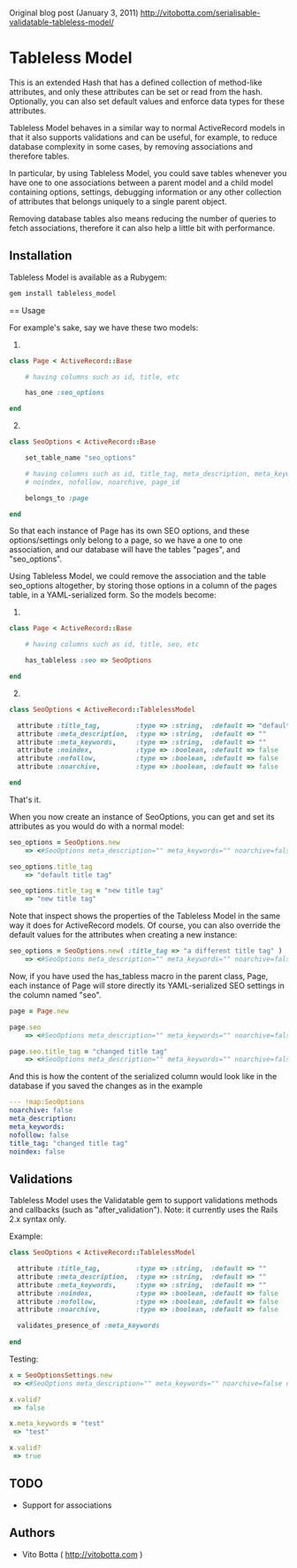 Original blog post (January 3, 2011)
http://vitobotta.com/serialisable-validatable-tableless-model/


# Tableless Model

This is an extended Hash that has a defined collection of method-like attributes, and only these attributes can be set or read from the hash. 
Optionally, you can also set default values and enforce data types for these attributes.

Tableless Model behaves in a similar way to normal ActiveRecord models in that it also supports validations and can be useful, for example, to reduce database complexity in some cases, by removing associations and therefore tables. 

In particular, by using Tableless Model, you could save tables whenever you have one to one associations between a parent model and a child model containing options, settings, debugging information or any other collection of attributes that belongs uniquely to a single parent object.

Removing database tables also means reducing the number of queries to fetch associations, therefore it can also help a little bit with performance.


## Installation

Tableless Model is available as a Rubygem:

``` bash
gem install tableless_model
``` 		

== Usage

For example's sake, say we have these two models:

1)

``` ruby
class Page < ActiveRecord::Base

	# having columns such as id, title, etc

	has_one :seo_options

end
```

2) 

``` ruby
class SeoOptions < ActiveRecord::Base

	set_table_name "seo_options"

	# having columns such as id, title_tag, meta_description, meta_keywords, 
	# noindex, nofollow, noarchive, page_id

	belongs_to :page

end
```

So that each instance of Page has its own SEO options, and these options/settings only belong to a page, so we have a one to one association, and our database will have the tables "pages", and "seo_options".

Using Tableless Model, we could remove the association and the table seo_options altogether, by storing those options in a column of the pages table, in a YAML-serialized form. So the models become:


1)

``` ruby
class Page < ActiveRecord::Base

	# having columns such as id, title, seo, etc

	has_tableless :seo => SeoOptions

end
```

2) 

``` ruby
class SeoOptions < ActiveRecord::TablelessModel

  attribute :title_tag,         :type => :string,  :default => "default title tag"
  attribute :meta_description,  :type => :string,  :default => ""  
  attribute :meta_keywords,     :type => :string,  :default => ""  
  attribute :noindex,           :type => :boolean, :default => false 
  attribute :nofollow,          :type => :boolean, :default => false 
  attribute :noarchive,         :type => :boolean, :default => false 

end
``` 

That's it. 

When you now create an instance of SeoOptions, you can get and set its attributes as you would do with a normal model:

``` ruby
seo_options = SeoOptions.new
 	=> <#SeoOptions meta_description="" meta_keywords="" noarchive=false nofollow=false noindex=false title_tag="default title tag">

seo_options.title_tag
	=> "default title tag"

seo_options.title_tag = "new title tag"
	=> "new title tag"
``` 
			
Note that inspect	shows the properties of the Tableless Model in the same way it does for ActiveRecord models.
Of course, you can also override the default values for the attributes when creating a new instance:

``` ruby
seo_options = SeoOptions.new( :title_tag => "a different title tag" )
 	=> <#SeoOptions meta_description="" meta_keywords="" noarchive=false nofollow=false noindex=false title_tag="a different title tag">
``` 

Now, if you have used the has_tabless macro in the parent class, Page, each instance of Page will store directly its YAML-serialized SEO settings in the column named "seo". 

``` ruby
page = Page.new

page.seo
 	=> <#SeoOptions meta_description="" meta_keywords="" noarchive=false nofollow=false noindex=false title_tag="default title tag">

page.seo.title_tag = "changed title tag"
 	=> <#SeoOptions meta_description="" meta_keywords="" noarchive=false nofollow=false noindex=false title_tag="changed title tag">
``` 

And this is how the content of the serialized column would look like in the database if you saved the changes as in the example

``` yaml
--- !map:SeoOptions 
noarchive: false
meta_description: 
meta_keywords: 
nofollow: false
title_tag: "changed title tag"
noindex: false
``` 

## Validations

Tableless Model uses the Validatable gem to support validations methods and callbacks (such as "after_validation").
Note: it currently uses the Rails 2.x syntax only.

Example:

``` ruby
class SeoOptions < ActiveRecord::TablelessModel

  attribute :title_tag,         :type => :string,  :default => ""
  attribute :meta_description,  :type => :string,  :default => ""  
  attribute :meta_keywords,     :type => :string,  :default => ""  
  attribute :noindex,           :type => :boolean, :default => false 
  attribute :nofollow,          :type => :boolean, :default => false 
  attribute :noarchive,         :type => :boolean, :default => false 

  validates_presence_of :meta_keywords
	
end
``` 

Testing:

``` ruby
x = SeoOptionsSettings.new
 => <#SeoOptions meta_description="" meta_keywords="" noarchive=false nofollow=false noindex=false title_tag="">

x.valid?
 => false

x.meta_keywords = "test"
 => "test"

x.valid?
 => true 
``` 

## TODO

* Support for associations


## Authors

* Vito Botta ( http://vitobotta.com )

